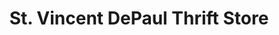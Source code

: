 ---
title: "St. Vincent DePaul Thrift Store"
url: /big-lake/st-vincent-depaul-thrift-store/
shop: Gebrauchtwaren
---